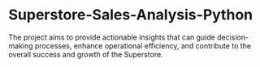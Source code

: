 # Superstore-Sales-Analysis-Python
The project aims to provide actionable insights that can guide decision-making processes, enhance operational efficiency, and contribute to the overall success and growth of the Superstore. 
